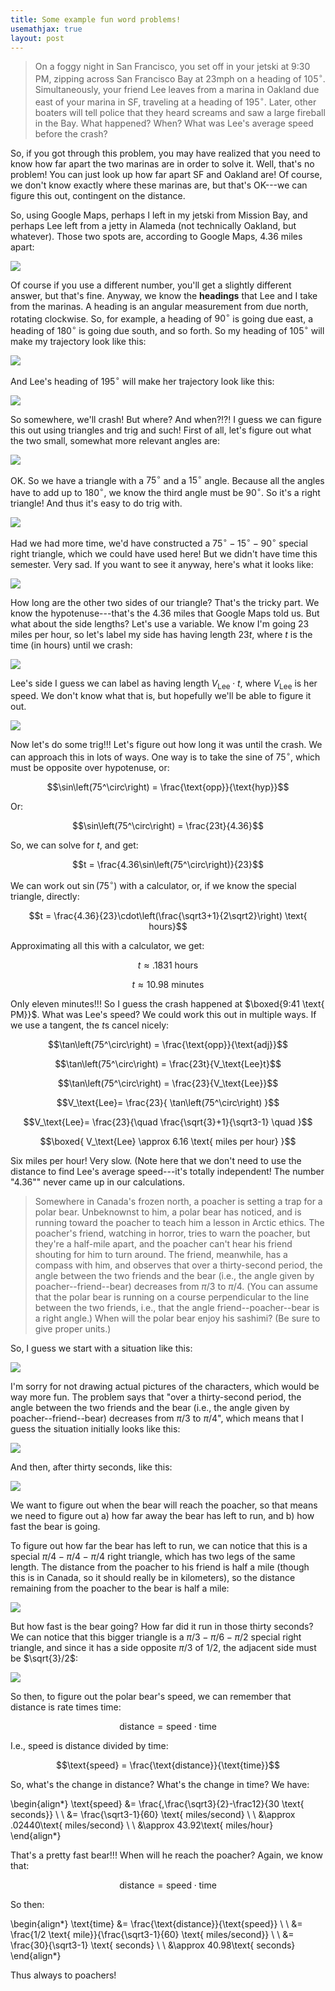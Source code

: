 ```yaml
---
title: Some example fun word problems!
usemathjax: true
layout: post
---
```




> On a foggy night in San Francisco, you set off in your jetski at 9:30 PM, zipping across San Francisco Bay at $23$mph on a heading of $105^\circ$. Simultaneously, your friend Lee leaves from a marina in Oakland due east of your marina in SF, traveling at a heading of $195^\circ$. Later, other boaters will tell police that they heard screams and saw a large fireball in the Bay. What happened? When? What was Lee's average speed before the crash?

So, if you got through this problem, you may have realized that you need to know how far apart the two marinas are in order to solve it. Well, that's no problem! You can just look up how far apart SF and Oakland are! Of course, we don't know exactly where these marinas are, but that's OK---we can figure this out, contingent on the distance.

So, using Google Maps, perhaps I left in my jetski from Mission Bay, and perhaps Lee left from a jetty in Alameda (not technically Oakland, but whatever). Those two spots are, according to Google Maps, $4.36$ miles apart:

![](trig-word-problem-33-1.png)

Of course if you use a different number, you'll get a slightly different answer, but that's fine. Anyway, we know the **headings** that Lee and I take from the marinas. A heading is an angular measurement from due north, rotating clockwise. So, for example, a heading of $90^\circ$ is going due east, a heading of $180^\circ$ is going due south, and so forth. So my heading of $105^\circ$ will make my trajectory look like this:

![](trig-word-problem-33-2.png)

And Lee's heading of $195^\circ$ will make her trajectory look like this:

![](trig-word-problem-33-3.png)

So somewhere, we'll crash! But where? And when?!?! I guess we can figure this out using triangles and trig and such! First of all, let's figure out what the two small, somewhat more relevant angles are:

![](trig-word-problem-33-4.png)

OK. So we have a triangle with a $75^\circ$ and a $15^\circ$ angle. Because all the angles have to add up to $180^\circ$, we know the third angle must be $90^\circ$. So it's a right triangle! And thus it's easy to do trig with. 

![](trig-word-problem-33-5.png)

Had we had more time, we'd have constructed a $75^\circ-15^\circ-90^\circ$ special right triangle, which we could have used here! But we didn't have time this semester. Very sad. If you want to see it anyway, here's what it looks like:

![](../15-75-90-special-right-triangle.png)

How long are the other two sides of our triangle? That's the tricky part. We know the hypotenuse---that's the $4.36$ miles that Google Maps told us. But what about the side lengths? Let's use a variable. We know I'm going $23$ miles per hour, so let's label my side has having length $23t$, where $t$ is the time (in hours) until we crash:

![](trig-word-problem-33-6.png)

Lee's side I guess we can label as having length $V_\text{Lee}\cdot t$, where $V_\text{Lee}$ is her speed. We don't know what that is, but hopefully we'll be able to figure it out.

![](trig-word-problem-33-7.png)

Now let's do some trig!!! Let's figure out how long it was until the crash. We can approach this in lots of ways. One way is to take the sine of $75^\circ$, which must be opposite over hypotenuse, or:

$$\sin\left(75^\circ\right) = \frac{\text{opp}}{\text{hyp}}$$

Or:

$$\sin\left(75^\circ\right) = \frac{23t}{4.36}$$

So, we can solve for $t$, and get:

$$t = \frac{4.36\sin\left(75^\circ\right)}{23}$$

We can work out $\sin\left(75^\circ\right)$ with a calculator, or, if we know the special triangle, directly:

$$t = \frac{4.36}{23}\cdot\left(\frac{\sqrt3+1}{2\sqrt2}\right) \text{ hours}$$

Approximating all this with a calculator, we get:

$$t \approx .1831 \text{ hours}$$

$$t \approx 10.98 \text{ minutes}$$

Only eleven minutes!!! So I guess the crash happened at $\boxed{9:41 \text{ PM}}$. What was Lee's speed? We could work this 
out in multiple ways. If we use a tangent, the $t$s cancel nicely:

$$\tan\left(75^\circ\right) = \frac{\text{opp}}{\text{adj}}$$

$$\tan\left(75^\circ\right) = \frac{23t}{V_\text{Lee}t}$$

$$\tan\left(75^\circ\right) = \frac{23}{V_\text{Lee}}$$

$$V_\text{Lee}= \frac{23}{ \tan\left(75^\circ\right) }$$

$$V_\text{Lee}= \frac{23}{\quad \frac{\sqrt{3}+1}{\sqrt3-1} \quad }$$

$$\boxed{ V_\text{Lee} \approx 6.16 \text{ miles per hour} }$$

Six miles per hour! Very slow. (Note here that we don't need to use the distance to find Lee's average speed---it's totally independent! The number "$4.36$"" never came up in our calculations.

> Somewhere in Canada's frozen north, a poacher is setting a trap for a polar bear. Unbeknownst to him, a polar bear has noticed, and is running toward the poacher to teach him a lesson in Arctic ethics. The poacher's friend, watching in horror, tries to warn the poacher, but they're a half-mile apart, and the poacher can't hear his friend shouting for him to turn around. The friend, meanwhile, has a compass with him, and observes that over a thirty-second period, the angle between the two friends and the bear (i.e., the angle given by poacher--friend--bear) decreases from $\pi/3$ to $\pi/4$. (You can assume that the polar bear is running on a course perpendicular to the line between the two friends, i.e., that the angle friend--poacher--bear is a right angle.) When will the polar bear enjoy his sashimi? (Be sure to give proper units.)

So, I guess we start with a situation like this:

![](trig-word-problem-34-1.png)

I'm sorry for not drawing actual pictures of the characters, which would be way more fun. The problem says that "over a thirty-second period, the angle between the two friends and the bear (i.e., the angle given by poacher--friend--bear) decreases from $\pi/3$ to $\pi/4$", which means that I guess the situation initially looks like this:

![](trig-word-problem-34-2.png)

And then, after thirty seconds, like this:

![](trig-word-problem-34-3.png)

We want to figure out when the bear will reach the poacher, so that means we need to figure out a) how far away the bear has left to run, and b) how fast the bear is going. 

To figure out how far the bear has left to run, we can notice that this is a special $\pi/4-\pi/4-\pi/4$ right triangle, which has two legs of the same length. The distance from the poacher to his friend is half a mile (though this is in Canada, so it should really be in kilometers), so the distance remaining from the poacher to the bear is half a mile:

![](trig-word-problem-34-4.png)

But how fast is the bear going? How far did it run in those thirty seconds? We can notice that this bigger triangle is a $\pi/3-\pi/6-\pi/2$ special right triangle, and since it has a side opposite $\pi/3$ of $1/2$, the adjacent side must be $\sqrt{3}/2$:

![](trig-word-problem-34-5.png)

So then, to figure out the polar bear's speed, we can remember that distance is rate times time:

$$\text{distance} = \text{speed}\cdot\text{time}$$

I.e., speed is distance divided by time:

$$\text{speed} = \frac{\text{distance}}{\text{time}}$$

So, what's the change in distance? What's the change in time? We have:

\begin{align*}
\text{speed} &= \frac{\,\frac{\sqrt3}{2}-\frac12}{30 \text{ seconds}} \\ \\
&= \frac{\sqrt3-1}{60} \text{ miles/second} \\ \\
&\approx .02440\text{ miles/second} \\ \\
&\approx 43.92\text{ miles/hour}
\end{align*}

That's a pretty fast bear!!! When will he reach the poacher? Again, we know that:

$$\text{distance} = \text{speed}\cdot\text{time}$$

So then:

\begin{align*}
\text{time} &= \frac{\text{distance}}{\text{speed}} \\ \\
&= \frac{1/2 \text{ mile}}{\frac{\sqrt3-1}{60} \text{ miles/second}} \\ \\
&= \frac{30}{\sqrt3-1} \text{ seconds} \\ \\
&\approx 40.98\text{ seconds}
\end{align*}

Thus always to poachers!



